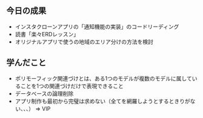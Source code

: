 ## 今日の成果

- インスタクローンアプリの「通知機能の実装」のコードリーディング
- 読書「楽々ERDレッスン」
- オリジナルアプリで使うの地域のエリア分けの方法を検討

## 学んだこと

- ポリモーフィック関連づけとは、ある1つのモデルが複数のモデルに属していることを1つの関連づけだけで表現できること
- データベースの論理削除
- アプリ制作も最初から完璧は求めない（全てを網羅しようとするときりがない、、、） => VIP
